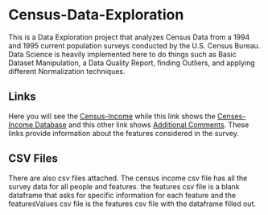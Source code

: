 # Census-Data-Exploration
This is a Data Exploration project that analyzes Census Data from a 1994 and 1995 current population surveys conducted by the U.S. Census Bureau. Data Science is heavily implemented here to do things such as Basic Dataset Manipulation, a Data Quality Report, finding Outliers, and applying different Normalization techniques.

## Links
Here you will see the [Census-Income](https://archive.ics.uci.edu/dataset/117/census+income+kdd) while this link shows the [Censes-Income Database](https://archive.ics.uci.edu/ml/machine-learning-databases/census-income-mld/census-income.data.html) and this other link shows [Additional Comments](https://archive.ics.uci.edu/ml/machine-learning-databases/census-income-mld/census-income.names). These links provide information about the features considered in the survey.

## CSV Files
There are also csv files attached. The census income csv file has all the survey data for all people and features. the features csv file is a blank dataframe that asks for specific information for each feature and the featuresValues csv file is the features csv file with the dataframe filled out.
